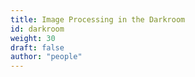 ```yaml
---
title: Image Processing in the Darkroom
id: darkroom
weight: 30
draft: false
author: "people"
---
```


